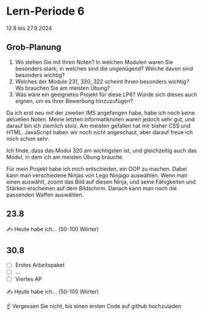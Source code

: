# Lern-Periode 6

12.8 bis 27.9.2024

## Grob-Planung

1. Wo stehen Sie mit Ihren Noten? In welchen Modulen waren Sie besonders stark; in welchen sind die ungenügend? Welche davon sind besonders wichtig?
2. Welches der Module 231, 320, 322 scheint Ihnen besonders wichtig? Wo brauchen Sie am meisten Übung?
3. Was wäre ein geeignetes Projekt für diese LP6? Würde sich dieses auch eignen, um es Ihrer Bewerbung hinzuzufügen?

Da ich erst neu mit der zweiten IMS angefangen habe, habe ich noch keine aktuellen Noten. Meine letzten Informatiknoten waren jedoch sehr gut, und darauf bin ich ziemlich stolz. Am meisten gefallen hat mir bisher CSS und HTML. JavaScript haben wir noch nicht angeschaut, aber darauf freue ich mich schon sehr.

Ich finde, dass das Modul 320 am wichtigsten ist, und gleichzeitig auch das Modul, in dem ich am meisten Übung brauche.

Für mein Projekt habe ich mich entschieden, ein OOP zu machen. Dabei kann man verschiedene Ninjas von Lego Ninjago auswählen. Wenn man einen auswählt, zoomt das Bild auf diesen Ninja, und seine Fähigkeiten und Stärken erscheinen auf dem Bildschirm. Danach kann man noch die passenden Waffen auswählen.

## 23.8

✍️ Heute habe ich... (50-100 Wörter)

## 30.8

- [ ] Erstes Arbeitspaket
- [ ] ...
- [ ] Viertes AP

✍️ Heute habe ich... (50-100 Wörter)

☝️ Vergessen Sie nicht, bis einen ersten Code auf github hochzuladen


